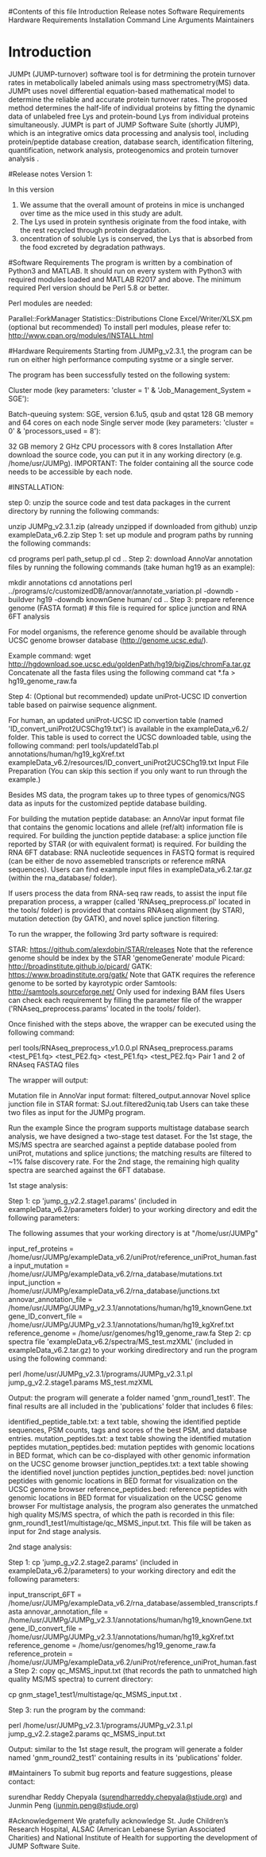 #Contents of this file
Introduction
Release notes
Software Requirements
Hardware Requirements
Installation
Command Line Arguments
Maintainers

# Introduction
JUMPt (JUMP-turnover) software tool is for detrmining the protein turnover rates in metabolically labeled animals using mass spectrometry(MS) data. JUMPt uses novel differential equation-based mathematical model to determine the reliable and accurate protein turnover rates. The proposed method determines the half-life of individual proteins by fitting the dynamic data of unlabeled free Lys and protein-bound Lys from individual proteins simultaneously. JUMPt is part of JUMP Software Suite (shortly JUMP), which is an integrative omics data processing and analysis tool, including protein/peptide database creation, database search, identification filtering, quantification, network analysis, proteogenomics and protein turnover analysis .

#Release notes
Version 1:

In this version 
1. We assume that the overall amount of proteins in mice is unchanged over time as the mice used in this study are adult. 
2. The Lys used in protein synthesis originate from the food intake, with the rest recycled through protein degradation. 
3. oncentration of soluble Lys is conserved, the Lys that is absorbed from the food excreted by degradation pathways. 

#Software Requirements
The program is written by a combination of Python3 and MATLAB. It should run on every system with Python3 with required modules loaded and MATLAB R2017 and above. The minimum required Perl version should be Perl 5.8 or better.

Perl modules are needed:

Parallel::ForkManager
Statistics::Distributions
Clone
Excel/Writer/XLSX.pm (optional but recommended)
To install perl modules, please refer to: http://www.cpan.org/modules/INSTALL.html


#Hardware Requirements
Starting from JUMPg_v2.3.1, the program can be run on either high performance computing systme or a single server.

The program has been successfully tested on the following system:

Cluster mode (key parameters: 'cluster = 1' & 'Job_Management_System = SGE'):

Batch-queuing system: SGE, version 6.1u5, qsub and qstat
128 GB memory and 64 cores on each node
Single server mode (key parameters: 'cluster = 0' & 'processors_used = 8'):

32 GB memory
2 GHz CPU processors with 8 cores
Installation
After download the source code, you can put it in any working directory (e.g. /home/usr/JUMPg). IMPORTANT: The folder containing all the source code needs to be accessible by each node.

#INSTALLATION:

step 0: unzip the source code and test data packages in the current directory by running the following commands:

unzip JUMPg_v2.3.1.zip (already unzipped if downloaded from github)
unzip exampleData_v6.2.zip
Step 1: set up module and program paths by running the following commands:

cd programs
perl path_setup.pl
cd ..
Step 2: download AnnoVar annotation files by running the following commands (take human hg19 as an example):

mkdir annotations
cd annotations
perl ../programs/c/customizedDB/annovar/annotate_variation.pl -downdb -buildver hg19 -downdb knownGene human/
cd ..
Step 3: prepare reference genome (FASTA format) # this file is required for splice junction and RNA 6FT analysis

For model organisms, the reference genome should be available through UCSC genome browser database (http://genome.ucsc.edu/).

Example command: wget http://hgdownload.soe.ucsc.edu/goldenPath/hg19/bigZips/chromFa.tar.gz Concatenate all the fasta files using the following command cat *.fa > hg19_genome_raw.fa

Step 4: (Optional but recommended) update uniProt-UCSC ID convertion table based on pairwise sequence alignment.

For human, an updated uniProt-UCSC ID convertion table (named 'ID_convert_uniProt2UCSChg19.txt') is available in the exampleData_v6.2/ folder. This table is used to correct the UCSC downloaded table, using the following command:
perl tools/updateIdTab.pl annotations/human/hg19_kgXref.txt exampleData_v6.2/resources/ID_convert_uniProt2UCSChg19.txt
Input File Preparation
(You can skip this section if you only want to run through the example.)

Besides MS data, the program takes up to three types of genomics/NGS data as inputs for the customized peptide database building.

For building the mutation peptide database: an AnnoVar input format file that contains the genomic locations and allele (ref/alt) information file is required.
For building the junction peptide database: a splice junction file reported by STAR (or with equivalent format) is required.
For building the RNA 6FT database: RNA nucleotide sequences in FASTQ format is required (can be either de novo assemebled transcripts or reference mRNA sequences).
Users can find example input files in exampleData_v6.2.tar.gz (within the rna_database/ folder).

If users process the data from RNA-seq raw reads, to assist the input file preparation process, a wrapper (called 'RNAseq_preprocess.pl' located in the tools/ folder) is provided that contains RNAseq alignment (by STAR), mutation detection (by GATK), and novel splice junction filtering.

To run the wrapper, the following 3rd party software is required:

STAR: https://github.com/alexdobin/STAR/releases Note that the reference genome should be index by the STAR 'genomeGenerate' module
Picard: http://broadinstitute.github.io/picard/
GATK: https://www.broadinstitute.org/gatk/ Note that GATK requires the reference genome to be sorted by kayrotypic order
Samtools: http://samtools.sourceforge.net/ Only used for indexing BAM files
Users can check each requirement by filling the parameter file of the wrapper ('RNAseq_preprocess.params' located in the tools/ folder).

Once finished with the steps above, the wrapper can be executed using the following command:

perl tools/RNAseq_preprocess_v1.0.0.pl RNAseq_preprocess.params <test_PE1.fq> <test_PE2.fq> <test_PE1.fq> <test_PE2.fq> Pair 1 and 2 of RNAseq FASTAQ files

The wrapper will output:

Mutation file in AnnoVar input format: filtered_output.annovar
Novel splice junction file in STAR format: SJ.out.filtered2uniq.tab
Users can take these two files as input for the JUMPg program.

Run the example
Since the program supports multistage database search analysis, we have designed a two-stage test dataset. For the 1st stage, the MS/MS spectra are searched against a peptide database pooled from uniProt, mutations and splice junctions; the matching results are filtered to ~1% false discovery rate. For the 2nd stage, the remaining high quality spectra are searched against the 6FT database.

1st stage analysis:

Step 1: cp 'jump_g_v2.2.stage1.params' (included in exampleData_v6.2/parameters folder) to your working directory and edit the following parameters:

The following assumes that your working directory is at "/home/usr/JUMPg"

input_ref_proteins = /home/usr/JUMPg/exampleData_v6.2/uniProt/reference_uniProt_human.fasta
input_mutation = /home/usr/JUMPg/exampleData_v6.2/rna_database/mutations.txt
input_junction = /home/usr/JUMPg/exampleData_v6.2/rna_database/junctions.txt
annovar_annotation_file = /home/usr/JUMPg/JUMPg_v2.3.1/annotations/human/hg19_knownGene.txt
gene_ID_convert_file = /home/usr/JUMPg/JUMPg_v2.3.1/annotations/human/hg19_kgXref.txt
reference_genome = /home/usr/genomes/hg19_genome_raw.fa
Step 2: cp spectra file 'exampleData_v6.2/spectra/MS_test.mzXML' (included in exampleData_v6.2.tar.gz) to your working diredirectory and run the program using the following command:

perl /home/usr/JUMPg_v2.3.1/programs/JUMPg_v2.3.1.pl jump_g_v2.2.stage1.params MS_test.mzXML

Output: the program will generate a folder named 'gnm_round1_test1'. The final results are all included in the 'publications' folder that includes 6 files:

identified_peptide_table.txt: a text table, showing the identified peptide sequences, PSM counts, tags and scores of the best PSM, and database entries.
mutation_peptides.txt: a text table showing the identified mutation peptides
mutation_peptides.bed: mutation peptides with genomic locations in BED format, which can be co-displayed with other genomic information on the UCSC genome browser
junction_peptides.txt: a text table showing the identified novel junction peptides
junction_peptides.bed: novel junction peptides with genomic locations in BED format for visualization on the UCSC genome browser
reference_peptides.bed: reference peptides with genomic locations in BED format for visualization on the UCSC genome browser
For multistage analysis, the program also generates the unmatched high quality MS/MS spectra, of which the path is recorded in this file: gnm_round1_test1/multistage/qc_MSMS_input.txt. This file will be taken as input for 2nd stage analysis.

2nd stage analysis:

Step 1: cp 'jump_g_v2.2.stage2.params' (included in exampleData_v6.2/parameters) to your working directory and edit the following parameters:

input_transcript_6FT = /home/usr/JUMPg/exampleData_v6.2/rna_database/assembled_transcripts.fasta
annovar_annotation_file = /home/usr/JUMPg/JUMPg_v2.3.1/annotations/human/hg19_knownGene.txt
gene_ID_convert_file = /home/usr/JUMPg/JUMPg_v2.3.1/annotations/human/hg19_kgXref.txt
reference_genome = /home/usr/genomes/hg19_genome_raw.fa
reference_protein = /home/usr/JUMPg/exampleData_v6.2/uniProt/reference_uniProt_human.fasta
Step 2: copy qc_MSMS_input.txt (that records the path to unmatched high quality MS/MS spectra) to current directory:

cp gnm_stage1_test1/multistage/qc_MSMS_input.txt .

Step 3: run the program by the command:

perl /home/usr/JUMPg_v2.3.1/programs/JUMPg_v2.3.1.pl jump_g_v2.2.stage2.params qc_MSMS_input.txt

Output: similar to the 1st stage result, the program will generate a folder named 'gnm_round2_test1' containing results in its 'publications' folder.

#Maintainers
To submit bug reports and feature suggestions, please contact:

surendhar Reddy Chepyala (surendharreddy.chepyala@stjude.org) and Junmin Peng (junmin.peng@stjude.org)

#Acknowledgement
We gratefully acknowledge St. Jude Children’s Research Hospital, ALSAC (American Lebanese Syrian Associated Charities) and National Institute of Health for supporting the development of JUMP Software Suite. 
